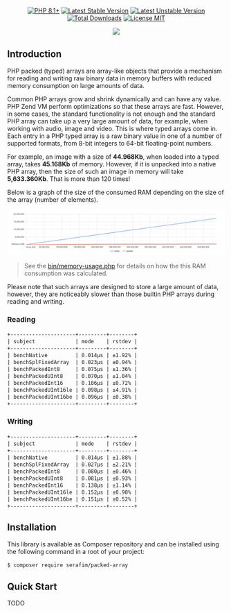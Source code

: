<p align="center">
    <a href="https://packagist.org/packages/serafim/packed-array"><img src="https://poser.pugx.org/serafim/packed-array/require/php?style=for-the-badge" alt="PHP 8.1+"></a>
    <a href="https://packagist.org/packages/serafim/packed-array"><img src="https://poser.pugx.org/serafim/packed-array/version?style=for-the-badge" alt="Latest Stable Version"></a>
    <a href="https://packagist.org/packages/serafim/packed-array"><img src="https://poser.pugx.org/serafim/packed-array/v/unstable?style=for-the-badge" alt="Latest Unstable Version"></a>
    <a href="https://packagist.org/packages/serafim/packed-array"><img src="https://poser.pugx.org/serafim/packed-array/downloads?style=for-the-badge" alt="Total Downloads"></a>
    <a href="https://raw.githubusercontent.com/SerafimArts/PackedArray/master/LICENSE.md"><img src="https://poser.pugx.org/serafim/packed-array/license?style=for-the-badge" alt="License MIT"></a>
</p>
<p align="center">
    <a href="https://github.com/SerafimArts/PackedArray/actions"><img src="https://github.com/SerafimArts/PackedArray/workflows/tests/badge.svg"></a>
</p>

## Introduction

PHP packed (typed) arrays are array-like objects that provide a mechanism for 
reading and writing raw binary data in memory buffers with reduced memory 
consumption on large amounts of data.

Common PHP arrays grow and shrink dynamically and can have any value. PHP Zend 
VM perform optimizations so that these arrays are fast. However, in some cases, 
the standard functionality is not enough and the standard PHP array can take up 
a very large amount of data, for example, when working with audio, image and 
video. This is where typed arrays come in. Each entry in a PHP typed array is a 
raw binary value in one of a number of supported formats, from 8-bit integers to
64-bit floating-point numbers.

For example, an image with a size of **44.968Kb**, when loaded into a typed
array, takes **45.168Kb** of memory. However, if it is unpacked into a native
PHP array, then the size of such an image in memory will take **5,633.360Kb**.
That is more than 120 times!

Below is a graph of the size of the consumed RAM depending on the size of the 
array (number of elements).

![/resources/memory-usage.png](/resources/memory-usage.png)

> See the [bin/memory-usage.php](bin/memory-usage.php) for details on how the
> this RAM consumption was calculated.

Please note that such arrays are designed to store a large amount of data,
however, they are noticeably slower than those builtin PHP arrays during reading
and writing.

### Reading

```
+---------------------+---------+--------+
| subject             | mode    | rstdev |
+---------------------+---------+--------+
| benchNative         | 0.014μs | ±1.92% |
| benchSplFixedArray  | 0.023μs | ±0.94% |
| benchPackedInt8     | 0.075μs | ±1.36% |
| benchPackedUInt8    | 0.070μs | ±1.04% |
| benchPackedInt16    | 0.106μs | ±0.72% |
| benchPackedUInt16le | 0.098μs | ±4.91% |
| benchPackedUInt16be | 0.096μs | ±0.38% |
+---------------------+---------+--------+
```

### Writing

```
+---------------------+---------+--------+
| subject             | mode    | rstdev |
+---------------------+---------+--------+
| benchNative         | 0.014μs | ±1.88% |
| benchSplFixedArray  | 0.027μs | ±2.21% |
| benchPackedInt8     | 0.080μs | ±0.46% |
| benchPackedUInt8    | 0.081μs | ±0.93% |
| benchPackedInt16    | 0.138μs | ±1.14% |
| benchPackedUInt16le | 0.152μs | ±0.98% |
| benchPackedUInt16be | 0.151μs | ±0.52% |
+---------------------+---------+--------+
```

## Installation

This library is available as Composer repository and can be 
installed using the following command in a root of your project:

```bash
$ composer require serafim/packed-array
```

## Quick Start

TODO
